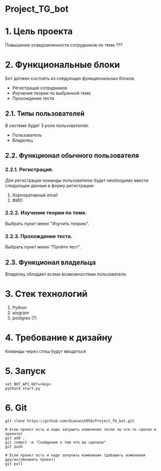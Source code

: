# Project_TG_bot

# 1. Цель проекта

Повышение осведомленности сотрудников по теме ???

# 2. Функциональные блоки

Бот должен состоять из следующих функциональных блоков.
- Регистрация сотрудников
- Изучение теории по выбранной теме
- Прохождение теста

## 2.1. Типы пользователей

В системе будет 3 роли пользователей:
- Пользователь
- Владелец

## 2.2. Функционал обычного пользователя

### 2.2.1. Регистрация.

Для регистрации команды пользователю будет необходимо ввести следующие данные в форму регистрации:
1. Корпоративный email
2. ФИО

### 2.2.2. Изучение теории по теме.

Выбрать пункт меню "Изучить теорию".

### 2.2.3. Прохождение теста.

Выбрать пункт меню "Пройти тест".

## 2.3. Функционал владельца

Владелец обладает всеми возможностями пользователя.

# 3. Стек технологий

1. Python
2. aiogram
3. postgres (?)

# 4. Требование к дизайну

Команды через слэш будут вводиться

# 5. Запуск

```
set BOT_API_KEY=<key>
python3 start.py
```

# 6. Git
```# Если проекта нет
git clone https://github.com/diananik958/Project_TG_bot.git

# Если проект есть и надо запушить изменения (если ты что-то сделал в проекте)
git add .
git commit -m "Сообщение о том что вы сделали"
git push

# Если проект есть и надо запулить изменения (добавить изменения других/обновить проект)
git pull
```